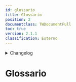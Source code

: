 ```yaml
---
id: glossario
title: Glossario
position: 2
documentclass: TWDocumentFull
toc: true
version: 2.1.1
classification: Esterno
---
```


<!-- ::: {.no-export} -->

<details>
  <summary>Changelog</summary>

<!-- ::: -->

| Data       | Versione | Descrizione                               | Autore         | Data Approvazione | Approvatore    |
| ---------- | -------- | ----------------------------------------- | -------------- | ----------------- | -------------- |
| 13/01/2025 | 2.1.0    | Aggiunti nuovi termini                    | Agnese Carraro | 13/01/2025        | Giulia Marcon  |
| 16/12/2024 | 2.0.0    | Implementazione di docusaurus-terminology | Luca Monetti   | 19/12/2024        | Gaia Pistori   |
| 18/11/2024 | 1.0.0    | Prima stesura del documento               | Giulia Marcon  | 19/11/2024        | Agnese Carraro |

<!-- ::: {.no-export} -->

</details>

# Glossario

<!-- ::: -->
